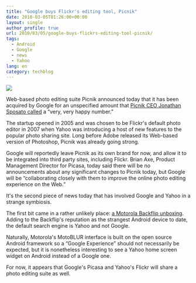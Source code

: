```yaml
---
title: "Google buys Flickr's editing tool, Picnik"
date: 2010-03-05T01:26:00+00:00
layout: single
author_profile: true
url: 2010/03/05/google-buys-flickrs-editing-tool-picnik/
tags:
  - Android
  - Google
  - news
  - Yahoo
lang: en
category: techblog
---
```

[![](http://2.bp.blogspot.com/_vaUVXcmC3OI/S5BWmI-b1eI/AAAAAAAABKU/z-kOTXFD8cc/s200/flickr_logo+(1).png)](http://2.bp.blogspot.com/_vaUVXcmC3OI/S5BWmI-b1eI/AAAAAAAABKU/z-kOTXFD8cc/s1600-h/flickr_logo+(1).png)

Web-based photo editing suite Picnik announced today that it has been acquired by Google for an unspecified amount that [Picnik CEO Jonathan Sposato called](http://www.techflash.com/seattle/2010/03/picniks_sposato_on_google_sale_a_very_happy_number.html) a “very, very happy number.”

The startup opened in 2005 and was chosen to be Flickr's default photo editor in 2007 when Yahoo was introducing a host of new features to the popular photo sharing site. Long before Adobe released its Web-based version of Photoshop, Picnik was already going strong.

Google will reportedly leave Picnik as its own brand for now, and allow it to be integrated into third party sites, including Flickr. Brian Axe, Product Management Director for Picasa, today said there will be no announcements about any significant changes to Picnik today, but Google will be “collaborating closely with them to improve the online photo editing experience on the Web.”

It's the second piece of news today that has involved Google and Yahoo in a strange symbiosis.

The first bit came in a rather unlikely place: [a Motorola Backflip unboxing](http://www.engadget.com/2010/03/01/motorola-backflip-for-atandt-unboxing-and-hands-on/). Adding to the Backflip's reputation as the strangest Android device to date, the default search engine is Yahoo and not Google.

Naturally, Motorola's MotoBLUR interface is built on the open source Android framework so a “Google Experience” should not necessarily be expected, but it is nonetheless interesting to see a Yahoo home screen widget on Android instead of a Google one.

For now, it appears that Google's Picasa and Yahoo's Flickr will share a photo editing suite as well.